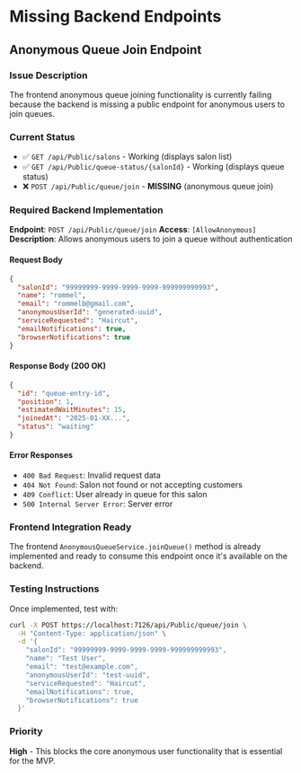 # Missing Backend Endpoints

## Anonymous Queue Join Endpoint

### Issue Description
The frontend anonymous queue joining functionality is currently failing because the backend is missing a public endpoint for anonymous users to join queues.

### Current Status
- ✅ `GET /api/Public/salons` - Working (displays salon list)
- ✅ `GET /api/Public/queue-status/{salonId}` - Working (displays queue status)
- ❌ `POST /api/Public/queue/join` - **MISSING** (anonymous queue join)

### Required Backend Implementation

**Endpoint**: `POST /api/Public/queue/join`
**Access**: `[AllowAnonymous]`
**Description**: Allows anonymous users to join a queue without authentication

#### Request Body
```json
{
  "salonId": "99999999-9999-9999-9999-999999999993",
  "name": "rommel",
  "email": "rommelb@gmail.com", 
  "anonymousUserId": "generated-uuid",
  "serviceRequested": "Haircut",
  "emailNotifications": true,
  "browserNotifications": true
}
```

#### Response Body (200 OK)
```json
{
  "id": "queue-entry-id",
  "position": 1,
  "estimatedWaitMinutes": 15,
  "joinedAt": "2025-01-XX...",
  "status": "waiting"
}
```

#### Error Responses
- `400 Bad Request`: Invalid request data
- `404 Not Found`: Salon not found or not accepting customers
- `409 Conflict`: User already in queue for this salon
- `500 Internal Server Error`: Server error

### Frontend Integration Ready
The frontend `AnonymousQueueService.joinQueue()` method is already implemented and ready to consume this endpoint once it's available on the backend.

### Testing Instructions
Once implemented, test with:
```bash
curl -X POST https://localhost:7126/api/Public/queue/join \
  -H "Content-Type: application/json" \
  -d '{
    "salonId": "99999999-9999-9999-9999-999999999993",
    "name": "Test User",
    "email": "test@example.com",
    "anonymousUserId": "test-uuid",
    "serviceRequested": "Haircut",
    "emailNotifications": true,
    "browserNotifications": true
  }'
```

### Priority
**High** - This blocks the core anonymous user functionality that is essential for the MVP.